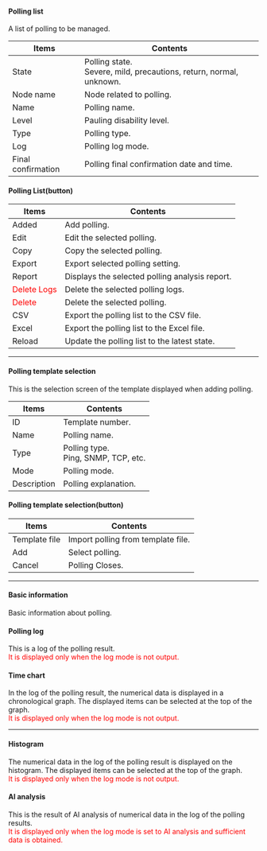 #### Polling list
<div class="text-xl mb-2">
A list of polling to be managed.
</div>

<div class="text-lg">

| Items | Contents |
| ---- | ---- |
| State | Polling state.<br> Severe, mild, precautions, return, normal, unknown.|
| Node name | Node related to polling.|
| Name | Polling name.|
| Level | Pauling disability level.|
| Type | Polling type.|
| Log | Polling log mode.|
| Final confirmation | Polling final confirmation date and time.|

</div>

>>>

#### Polling List(button)

<div class="text-xl">

| Items | Contents |
| ---- | ---- |
| Added | Add polling.|
| Edit | Edit the selected polling.|
| Copy | Copy the selected polling.|
| Export | Export selected polling setting.|
| Report | Displays the selected polling analysis report.|
| <Span style = "color: red;"> Delete Logs </span> | Delete the selected polling logs.|
| <Span style = "color: red;"> Delete </span> | Delete the selected polling.|
| CSV | Export the polling list to the CSV file.|
| Excel | Export the polling list to the Excel file.|
| Reload | Update the polling list to the latest state.|

</div>


---
#### Polling template selection
<div class="text-xl mb-2">
This is the selection screen of the template displayed when adding polling.
</div>

<div class="text-xl">

| Items | Contents |
| ---- | ---- |
| ID | Template number.|
| Name | Polling name.|
| Type | Polling type.<br> Ping, SNMP, TCP, etc. |
| Mode | Polling mode.|
| Description | Polling explanation.|

</div>

>>>
#### Polling template selection(button)

<div class="text-xl">

| Items | Contents |
| ---- | ---- |
| Template file | Import polling from template file.|
| Add | Select polling.|
| Cancel | Polling Closes.|
</div>


---
#### Basic information
<div class="text-xl mb-4">
Basic information about polling.
</div>

#### Polling log
<div class="text-xl mb-4">
This is a log of the polling result.<br>
<Span style = "color: red;"> It is displayed only when the log mode is not output.</span>
</div>

#### Time chart
<div class="text-xl mb-4">
In the log of the polling result, the numerical data is displayed in a chronological graph.
The displayed items can be selected at the top of the graph.<br>
<Span style = "color: red;"> It is displayed only when the log mode is not output.</span>
</div>

---
#### Histogram

<div class="text-xl mb-4">
The numerical data in the log of the polling result is displayed on the histogram.
The displayed items can be selected at the top of the graph.<br>
<Span style = "color: red;"> It is displayed only when the log mode is not output.</span>
</div>


#### AI analysis
<div class="text-xl mb-2">
This is the result of AI analysis of numerical data in the log of the polling results.<br>
<Span style = "color: red;"> It is displayed only when the log mode is set to AI analysis and sufficient data is obtained.</span>
</div>


